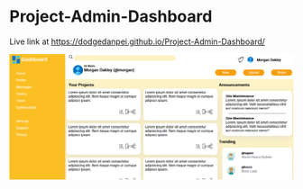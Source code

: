 # Project-Admin-Dashboard

Live link at https://dodgedanpei.github.io/Project-Admin-Dashboard/


![Screenshot](screenshot.png)
